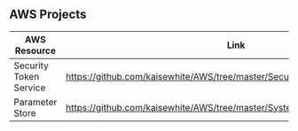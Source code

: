 ## AWS Projects

| AWS Resource           | Link                                                                       |
| ---------------------- | -------------------------------------------------------------------------- |
| Security Token Service | https://github.com/kaisewhite/AWS/tree/master/SecurityTokenService         |
| Parameter Store        | https://github.com/kaisewhite/AWS/tree/master/SystemsManagerParameterStore |
